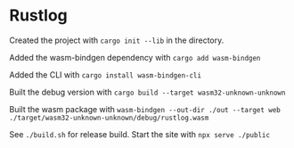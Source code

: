 # Rustlog

Created the project with `cargo init --lib` in the directory.

Added the wasm-bindgen dependency with `cargo add wasm-bindgen`

Added the CLI with `cargo install wasm-bindgen-cli`

Built the debug version with `cargo build --target wasm32-unknown-unknown`

Built the wasm package with `wasm-bindgen --out-dir ./out --target web ./target/wasm32-unknown-unknown/debug/rustlog.wasm`

See `./build.sh` for release build.
Start the site with `npx serve ./public`

